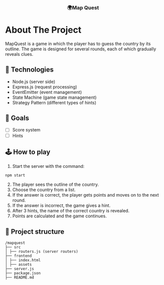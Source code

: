 <div align="center">
    <h3 align="center">🌍Map Quest</h3>
</div>

# About The Project

MapQuest is a game in which the player has to guess the country by its outline. The game is designed for several rounds, each of which gradually reveals clues.

## 🔧 Technologies

* Node.js (server side)
* Express.js (request processing)
* EventEmitter (event management)
* State Machine (game state management)
* Strategy Pattern (different types of hints)

## 📅 Goals
- [ ] Score system
- [ ] Hints

## 🕹 How to play
1. Start the server with the command:
```
npm start
```
2. The player sees the outline of the country.
3. Choose the country from a list.
4. If the answer is correct, the player gets points and moves on to the next round.
5. If the answer is incorrect, the game gives a hint.
6. After 3 hints, the name of the correct country is revealed.
7. Points are calculated and the game continues.

## 📂 Project structure
```
/mapquest
├── src
│ ├── routers.js (server routers)
├── frontend
│ ├── index.html
│ ├── assets
├── server.js
├── package.json
├── README.md
```
